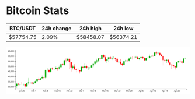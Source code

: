 # Bitcoin Stats

BTC/USDT|24h change|24h high|24h low|
|---|---|---|---|
|$57754.75|2.09%|$58458.07|$56374.21|

<img src="./chart.svg">
